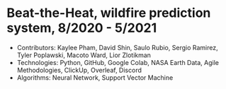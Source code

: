 # Beat-the-Heat, wildfire prediction system, 8/2020 - 5/2021
- Contributors: Kaylee Pham, David Shin, Saulo Rubio, Sergio Ramirez, Tyler Poplawski, Macoto Ward, Lior Zlotikman
- Technologies: Python, GitHub, Google Colab, NASA Earth Data, Agile Methodologies, ClickUp, Overleaf, Discord
- Algorithms: Neural Network, Support Vector Machine
